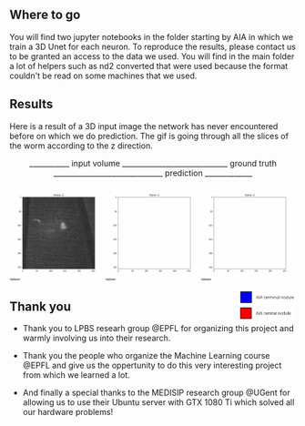 ## Where to go
You will find two jupyter notebooks in the folder starting by AIA in which we train a 3D Unet for each neuron. To reproduce the results, please contact us to be granted an access to the data we used.
You will find in the main folder a lot of helpers such as nd2 converted that were used because the format couldn't be read on some machines that we used.

## Results
Here is a result of a 3D input image the network has never encountered before on which we do prediction. The gif is going through all the slices of the worm according to the z direction.
<p align="center">
  ___________ input volume _____________________________ ground truth ______________________________ prediction _____________
</p>

![Alt Text](https://github.com/cweo/3DElegansTracking/blob/master/yey.gif)

<img src="idk.png" align="right" alt="drawing" width="100"/>

## Thank you

* Thank you to LPBS researh group @EPFL for organizing this project and warmly involving us into their research.

* Thank you the people who organize the Machine Learning course @EPFL and give us the oppertunity to do this very interesting project from which we learned a lot.

* And finally a special thanks to the MEDISIP research group @UGent for allowing us to use their Ubuntu server with GTX 1080 Ti which solved all our hardware problems!
